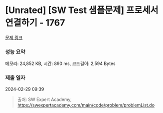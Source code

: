 # [Unrated] [SW Test 샘플문제] 프로세서 연결하기 - 1767 

[문제 링크](https://swexpertacademy.com/main/code/problem/problemDetail.do?contestProbId=AV4suNtaXFEDFAUf) 

### 성능 요약

메모리: 24,852 KB, 시간: 890 ms, 코드길이: 2,594 Bytes

### 제출 일자

2024-02-29 09:39



> 출처: SW Expert Academy, https://swexpertacademy.com/main/code/problem/problemList.do